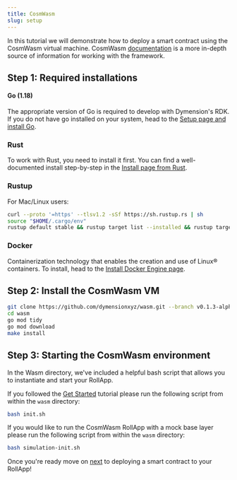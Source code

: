 ```yaml
---
title: CosmWasm
slug: setup
---
```


In this tutorial we will demonstrate how to deploy a smart contract using the CosmWasm virtual machine. CosmWasm [documentation](https://docs.cosmwasm.com/docs/1.0/) is a more in-depth source of information for working with the framework.

## Step 1: Required installations

#### <b>Go (1.18)</b>

The appropriate version of Go is required to develop with Dymension's RDK. If you do not have go installed on your system, head to the [Setup page and install Go](/docs/develop/get-started/setup.mdx).

### Rust

To work with Rust, you need to install it first. You can find a well-documented install step-by-step in the [Install page from Rust](https://www.rust-lang.org/tools/install).

### Rustup

For Mac/Linux users:

```bash
curl --proto '=https' --tlsv1.2 -sSf https://sh.rustup.rs | sh
source "$HOME/.cargo/env"
rustup default stable && rustup target list --installed && rustup target add wasm32-unknown-unknown
```

### Docker

Containerization technology that enables the creation and use of Linux® containers. To install, head to the [Install Docker Engine page](https://docs.docker.com/engine/install/).

## Step 2: Install the CosmWasm VM

```bash
git clone https://github.com/dymensionxyz/wasm.git --branch v0.1.3-alpha
cd wasm
go mod tidy
go mod download
make install
```

## Step 3: Starting the CosmWasm environment

In the Wasm directory, we've included a helpful bash script that allows you to instantiate and start your RollApp.

If you followed the [Get Started](/docs/develop/get-started/setup.mdx) tutorial please run the following script from within the `wasm` directory:

```bash
bash init.sh
```

If you would like to run the CosmWasm RollApp with a mock base layer please run the following script from within the `wasm` directory:

```bash
bash simulation-init.sh
```

Once you're ready move on [next](/docs/develop/build/cosmwasm/deploy.md) to deploying a smart contract to your RollApp!
